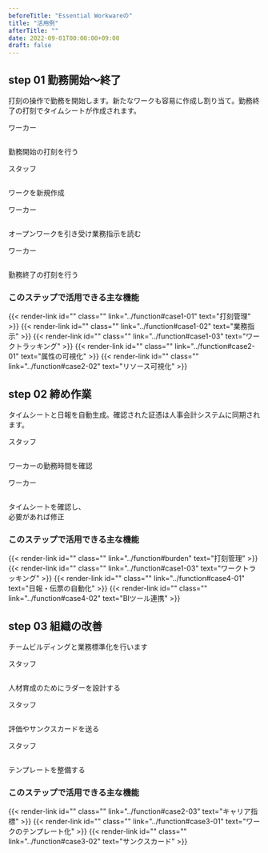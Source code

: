 ```yaml
---
beforeTitle: "Essential Workwareの"
title: "活用例"
afterTitle: ""
date: 2022-09-01T00:00:00+09:00
draft: false
---
```


<div class="innerblock exapmle" id="step1">

<div class="stepheder left">
    <h2 class="num">
      <span class="num__inner">
        <span class="step">step</span>
        <span class="figure">01</span>
      </span>
      <span class="title">勤務開始〜終了</span>
    </h2>
  </div>

<p>打刻の操作で勤務を開始します。新たなワークも容易に作成し割り当て。勤務終了の打刻でタイムシートが作成されます。</p>

<div class="ex-case">
    <div class="case right">
      <p class="roll">ワーカー</p>
      <div class="image ex_step01-1"><img src="ex_step01-1.png" alt=""></div>
      <p class="action">勤務開始の打刻を行う</p>
    </div>
    <div class="case left">
      <p class="roll">スタッフ</p>
      <div class="image ex_step01-2"><img src="ex_step01-2.png" alt=""></div>
      <p class="action">ワークを新規作成</p>
    </div>
    <div class="case right">
      <p class="roll">ワーカー</p>
      <div class="image ex_step01-3"><img src="ex_step01-3.png" alt=""></div>
      <p class="action">オープンワークを引き受け業務指示を読む</p>
    </div>
    <div class="case left">
      <p class="roll">ワーカー</p>
      <div class="image ex_step01-4"><img src="ex_step01-4.png" alt=""></div>
      <p class="action">勤務終了の打刻を行う</p>
    </div>
  </div>

<div class="relation-link">
    <h3>このステップで活用できる主な機能</h3>
{{< render-link id="" class="" link="../function#case1-01" text="打刻管理" >}}
{{< render-link id="" class="" link="../function#case1-02" text="業務指示" >}}
{{< render-link id="" class="" link="../function#case1-03" text="ワークトラッキング" >}}
{{< render-link id="" class="" link="../function#case2-01" text="属性の可視化" >}}
{{< render-link id="" class="" link="../function#case2-02" text="リソース可視化" >}}
  </div>

</div>

<div class="innerblock exapmle" id="step2">

<div class="stepheder right">
    <h2 class="num">
      <span class="num__inner">
        <span class="step">step</span>
        <span class="figure">02</span>
      </span>
      <span class="title">締め作業</span>
    </h2>
  </div>

<p>タイムシートと日報を自動生成。確認された証憑は人事会計システムに同期されます。</p>

<div class="ex-case">
    <div class="case left">
      <p class="roll">スタッフ</p>
      <div class="image ex_step02-1"><img src="ex_step02-1.png" alt=""></div>
      <p class="action">ワーカーの勤務時間を確認</p>
    </div>
    <div class="case right">
      <p class="roll">ワーカー</p>
      <div class="image ex_step02-2"><img src="ex_step02-2.png" alt=""></div>
      <p class="action">タイムシートを確認し、<br>必要があれば修正</p>
    </div>
  </div>

<div class="relation-link">
    <h3>このステップで活用できる主な機能</h3>
{{< render-link id="" class="" link="../function#burden" text="打刻管理" >}}
{{< render-link id="" class="" link="../function#case1-03" text="ワークトラッキング" >}}
{{< render-link id="" class="" link="../function#case4-01" text="日報・伝票の自動化" >}}
{{< render-link id="" class="" link="../function#case4-02" text="BIツール連携" >}}
  </div>

</div>

<div class="innerblock exapmle" id="step3">

<div class="stepheder left">
  <h2 class="num">
    <span class="num__inner">
      <span class="step">step</span>
      <span class="figure">03</span>
    </span>
    <span class="title">組織の改善</span>
  </h2>
</div>

<p>チームビルディングと業務標準化を行います</p>

<div class="ex-case">
    <div class="case right">
      <p class="roll">スタッフ</p>
      <div class="image ex_step03-1"><img src="ex_step03-1.png" alt=""></div>
      <p class="action">人材育成のためにラダーを設計する</p>
    </div>
    <div class="case left">
      <p class="roll">スタッフ</p>
      <div class="image ex_step03-2"><img src="ex_step03-2.png" alt=""></div>
      <p class="action">評価やサンクスカードを送る</p>
    </div>
    <div class="case right">
      <p class="roll">スタッフ</p>
      <div class="image ex_step03-3"><img src="ex_step03-3.png" alt=""></div>
      <p class="action">テンプレートを整備する</p>
    </div>
  </div>

<div class="relation-link">
    <h3>このステップで活用できる主な機能</h3>
{{< render-link id="" class="" link="../function#case2-03" text="キャリア指標" >}}
{{< render-link id="" class="" link="../function#case3-01" text="ワークのテンプレート化" >}}
{{< render-link id="" class="" link="../function#case3-02" text="サンクスカード" >}}
  </div>

</div>
